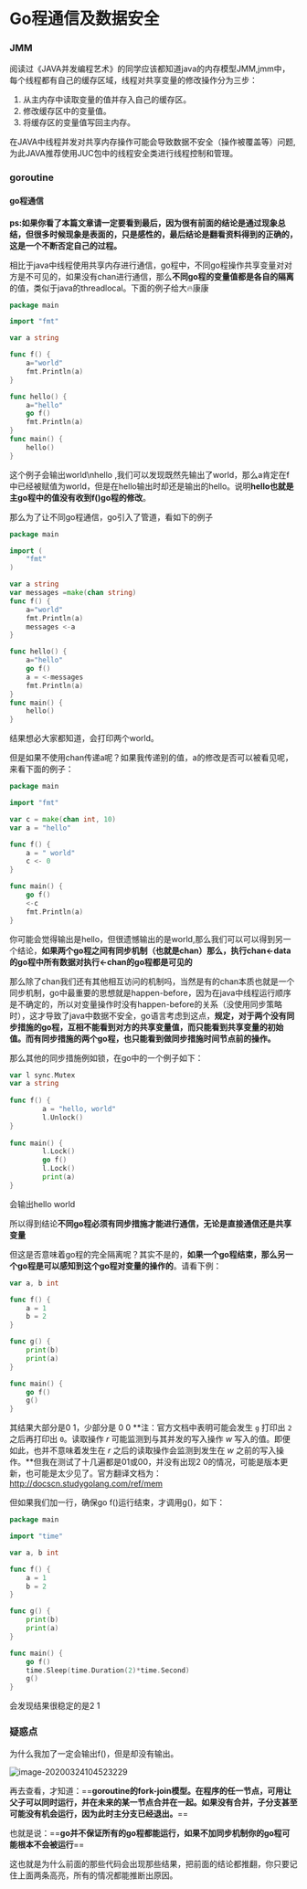 # Go程通信及数据安全

### JMM

阅读过《JAVA并发编程艺术》的同学应该都知道java的内存模型JMM,jmm中，每个线程都有自己的缓存区域，线程对共享变量的修改操作分为三步：

1. 从主内存中读取变量的值并存入自己的缓存区。
2. 修改缓存区中的变量值。
3. 将缓存区的变量值写回主内存。

在JAVA中线程并发对共享内存操作可能会导致数据不安全（操作被覆盖等）问题,为此JAVA推荐使用JUC包中的线程安全类进行线程控制和管理。

### goroutine

#### go程通信

**ps:如果你看了本篇文章请一定要看到最后，因为很有前面的结论是通过现象总结，但很多时候现象是表面的，只是感性的，最后结论是翻看资料得到的正确的，这是一个不断否定自己的过程。**

相比于java中线程使用共享内存进行通信，go程中，不同go程操作共享变量对对方是不可见的，如果没有chan进行通信，那么**不同go程的变量值都是各自的隔离**的值，类似于java的threadlocal。下面的例子给大🔥康康

~~~go
package main

import "fmt"

var a string

func f() {
	a="world"
	fmt.Println(a)
}

func hello() {
	a="hello"
	go f()
	fmt.Println(a)
}
func main() {
	hello()
}
~~~

这个例子会输出world\nhello  ,我们可以发现既然先输出了world，那么a肯定在f中已经被赋值为world，但是在hello输出时却还是输出的hello。说明**hello也就是主go程中的值没有收到f()go程的修改**。

那么为了让不同go程通信，go引入了管道，看如下的例子

~~~go
package main

import (
	"fmt"
)

var a string
var messages =make(chan string)
func f() {
	a="world"
	fmt.Println(a)
	messages <-a
}

func hello() {
	a="hello"
	go f()
	a = <-messages
	fmt.Println(a)
}
func main() {
	hello()
}
~~~

结果想必大家都知道，会打印两个world。

但是如果不使用chan传递a呢？如果我传递别的值，a的修改是否可以被看见呢，来看下面的例子：

~~~go
package main

import "fmt"

var c = make(chan int, 10)
var a = "hello"

func f() {
	a = " world"
	c <- 0
}

func main() {
	go f()
	<-c
	fmt.Println(a)
}
~~~

你可能会觉得输出是hello，但很遗憾输出的是world,那么我们可以可以得到另一个结论，**如果两个go程之间有同步机制（也就是chan）那么，执行chan<-data的go程中所有数据对执行<-chan的go程都是可见的**

那么除了chan我们还有其他相互访问的机制吗，当然是有的chan本质也就是一个同步机制，go中最重要的思想就是happen-before，因为在java中线程运行顺序是不确定的，所以对变量操作时没有happen-before的关系（没使用同步策略时），这才导致了java中数据不安全，go语言考虑到这点，**规定，对于两个没有同步措施的go程，互相不能看到对方的共享变量值，而只能看到共享变量的初始值。而有同步措施的两个go程，也只能看到做同步措施时间节点前的操作。**

那么其他的同步措施例如锁，在go中的一个例子如下：

~~~go
var l sync.Mutex
var a string
 
func f() {
        a = "hello, world"
        l.Unlock()
}
 
func main() {
        l.Lock()
        go f()
        l.Lock()
        print(a)
}
~~~

会输出hello world

所以得到结论**不同go程必须有同步措施才能进行通信，无论是直接通信还是共享变量**

但这是否意味着go程的完全隔离呢？其实不是的，**如果一个go程结束，那么另一个go程是可以感知到这个go程对变量的操作的**。请看下例：

~~~go
var a, b int

func f() {
	a = 1
	b = 2
}

func g() {
	print(b)
	print(a)
}

func main() {
	go f()
	g()
}
~~~

其结果大部分是0 1，少部分是 0 0    **注：官方文档中表明可能会发生 `g` 打印出 `2` 之后再打印出 `0`。读取操作 *r* 可能监测到与其并发的写入操作 *w* 写入的值。即便如此，也并不意味着发生在 *r* 之后的读取操作会监测到发生在 *w* 之前的写入操作。**但我在测试了十几遍都是01或00，并没有出现2 0的情况，可能是版本更新，也可能是太少见了。官方翻译文档为：http://docscn.studygolang.com/ref/mem

但如果我们加一行，确保go f()运行结束，才调用g()，如下：

~~~go
package main

import "time"

var a, b int

func f() {
	a = 1
	b = 2
}

func g() {
	print(b)
	print(a)
}

func main() {
	go f()
	time.Sleep(time.Duration(2)*time.Second)
	g()
}
~~~

会发现结果很稳定的是2 1

### 疑惑点

为什么我加了一定会输出f()，但是却没有输出。

![image-20200324104523229](Go程通信及数据安全.assets/image-20200324104523229.png)

再去查看，才知道：==**goroutine的fork-join模型。在程序的任一节点，可用让父子可以同时运行，并在未来的某一节点合并在一起。如果没有合并，子分支甚至可能没有机会运行，因为此时主分支已经退出。**==

也就是说：==**go并不保证所有的go程都能运行，如果不加同步机制你的go程可能根本不会被运行**==

这也就是为什么前面的那些代码会出现那些结果，把前面的结论都推翻，你只要记住上面两条高亮，所有的情况都能推断出原因。




